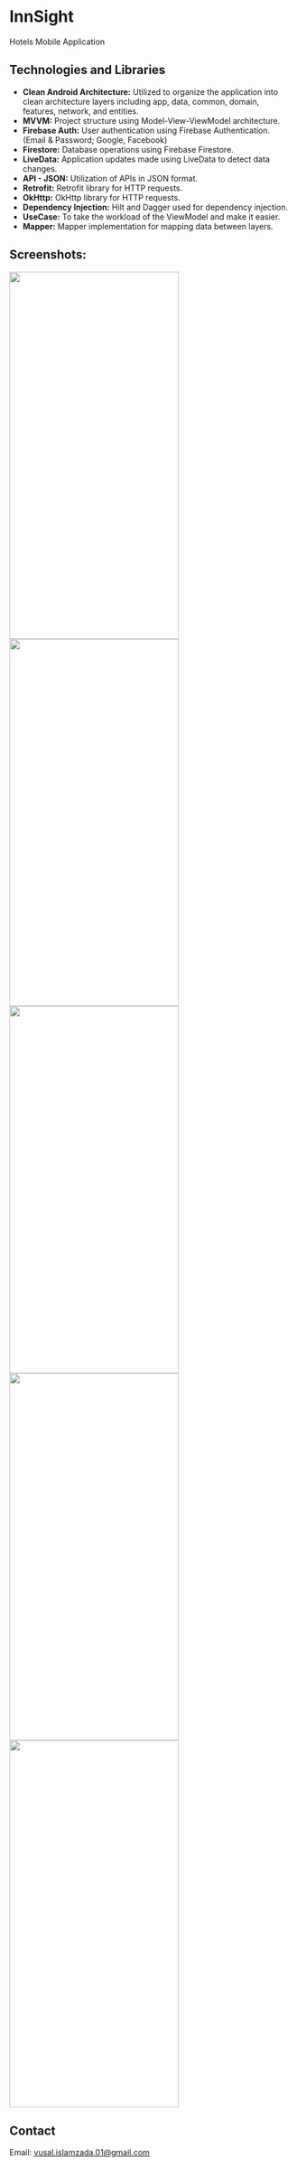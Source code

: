 # InnSight

Hotels Mobile Application

## Technologies and Libraries

- **Clean Android Architecture:** Utilized to organize the application into clean architecture layers including app, data, common, domain, features, network, and entities.
- **MVVM:** Project structure using Model-View-ViewModel architecture.
- **Firebase Auth:** User authentication using Firebase Authentication. (Email & Password; Google, Facebook)
- **Firestore:** Database operations using Firebase Firestore.
- **LiveData:** Application updates made using LiveData to detect data changes.
- **API - JSON:** Utilization of APIs in JSON format.
- **Retrofit:** Retrofit library for HTTP requests.
- **OkHttp:** OkHttp library for HTTP requests.
- **Dependency Injection:** Hilt and Dagger used for dependency injection.
- **UseCase:** To take the workload of the ViewModel and make it easier.
- **Mapper:** Mapper implementation for mapping data between layers.

## Screenshots:

<img width="300rem" height="650rem" src="https://github.com/islamzadavusal/Hotels-Mobile-Application/assets/120246254/0fa06617-8f69-45b6-b5fd-8e29fb6f4cc4" />

<img width="300rem" height="650rem" src="https://github.com/islamzadavusal/Hotels-Mobile-Application/assets/120246254/622df88d-481a-4209-a6a3-48a65b44354e" />

<img width="300rem" height="650rem" src="https://github.com/islamzadavusal/Hotels-Mobile-Application/assets/120246254/3fe1d534-df37-4702-bfc7-c2a12c847a94" />

<img width="300rem" height="650rem" src="https://github.com/islamzadavusal/Hotels-Mobile-Application/assets/120246254/00c65cc8-c8f6-4b21-b2bd-62bacdca8a8f" />

<img width="300rem" height="650rem" src="https://github.com/islamzadavusal/Hotels-Mobile-Application/assets/120246254/52bbd10f-6561-4481-becc-fc2a47fd6afe" />

## Contact

Email: vusal.islamzada.01@gmail.com
